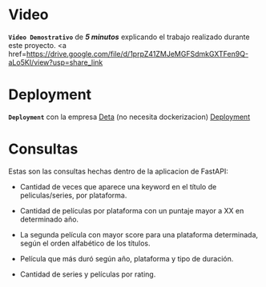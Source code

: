 # Video
**`Video Demostrativo`** de ***5 minutos*** explicando el trabajo realizado durante este proyecto. <a href=https://drive.google.com/file/d/1prpZ41ZMJeMGFSdmkGXTFen9Q-aLo5KI/view?usp=share_link</a> </strong>

# Deployment
**`Deployment`** con la empresa [Deta](https://www.deta.sh/?ref=fastapi) (no necesita dockerizacion) <a href="https://hwi73g.deta.dev">Deployment</a> </strong>

# Consultas
Estas son las consultas hechas dentro de la aplicacion de FastAPI:
+ Cantidad de veces que aparece una keyword en el título de peliculas/series, por plataforma.

+ Cantidad de películas por plataforma con un puntaje mayor a XX en determinado año.

+ La segunda película con mayor score para una plataforma determinada, según el orden alfabético de los títulos.

+ Película que más duró según año, plataforma y tipo de duración.

+ Cantidad de series y películas por rating.
<br/>
